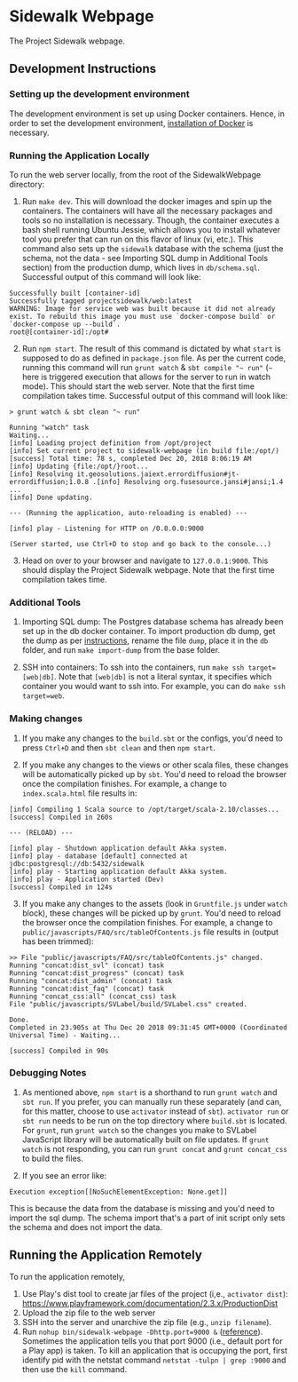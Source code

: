 # Sidewalk Webpage
The Project Sidewalk webpage.

## Development Instructions

### Setting up the development environment
The development environment is set up using Docker containers. Hence, in order to set the development environment, [installation of Docker](https://www.docker.com/get-started) is necessary.

### Running the Application Locally
To run the web server locally, from the root of the SidewalkWebpage directory:

1. Run `make dev`. This will download the docker images and spin up the containers. The containers will have all the necessary packages and tools so no installation is necessary. Though, the container executes a bash shell running Ubuntu Jessie, which allows you to install whatever tool you prefer that can run on this flavor of linux (vi, etc.). This command also sets up the `sidewalk` database with the schema (just the schema, not the data - see Importing SQL dump in Additional Tools section) from the production dump, which lives in `db/schema.sql`. Successful output of this command will look like:

```
Successfully built [container-id]
Successfully tagged projectsidewalk/web:latest
WARNING: Image for service web was built because it did not already exist. To rebuild this image you must use `docker-compose build` or `docker-compose up --build`.
root@[container-id]:/opt#
```

2. Run `npm start`. The result of this command is dictated by what `start` is supposed to do as defined in `package.json` file. As per the current code, running this command will run `grunt watch` & `sbt compile "~ run"` (`~` here is triggered execution that allows for the server to run in watch mode). This should start the web server. Note that the first time compilation takes time. Successful output of this command will look like:

```
> grunt watch & sbt clean "~ run"

Running "watch" task
Waiting...
[info] Loading project definition from /opt/project
[info] Set current project to sidewalk-webpage (in build file:/opt/)
[success] Total time: 78 s, completed Dec 20, 2018 8:06:19 AM
[info] Updating {file:/opt/}root...
[info] Resolving it.geosolutions.jaiext.errordiffusion#jt-errordiffusion;1.0.8 .[info] Resolving org.fusesource.jansi#jansi;1.4 ...
[info] Done updating.

--- (Running the application, auto-reloading is enabled) ---

[info] play - Listening for HTTP on /0.0.0.0:9000

(Server started, use Ctrl+D to stop and go back to the console...)
```

3. Head on over to your browser and navigate to `127.0.0.1:9000`. This should display the Project Sidewalk webpage. Note that the first time compilation takes time.

### Additional Tools
1. Importing SQL dump: The Postgres database schema has already been set up in the db docker container. To import production db dump, get the dump as per [instructions](https://github.com/ProjectSidewalk/Instructions), rename the file `dump`, place it in the `db` folder, and run `make import-dump` from the base folder.

2. SSH into containers: To ssh into the containers, run `make ssh target=[web|db]`. Note that `[web|db]` is not a literal syntax, it specifies which container you would want to ssh into. For example, you can do `make ssh target=web`.

### Making changes
1. If you make any changes to the `build.sbt` or the configs, you'd need to press `Ctrl+D` and then `sbt clean` and then `npm start`.

2. If you make any changes to the views or other scala files, these changes will be automatically picked up by `sbt`. You'd need to reload the browser once the compilation finishes. For example, a change to `index.scala.html` file results in:

```
[info] Compiling 1 Scala source to /opt/target/scala-2.10/classes...
[success] Compiled in 260s

--- (RELOAD) ---

[info] play - Shutdown application default Akka system.
[info] play - database [default] connected at jdbc:postgresql://db:5432/sidewalk
[info] play - Starting application default Akka system.
[info] play - Application started (Dev)
[success] Compiled in 124s
```

3. If you make any changes to the assets (look in `Gruntfile.js` under `watch` block), these changes will be picked up by `grunt`. You'd need to reload the browser once the compilation finishes. For example, a change to `public/javascripts/FAQ/src/tableOfContents.js` file results in (output has been trimmed):

```
>> File "public/javascripts/FAQ/src/tableOfContents.js" changed.
Running "concat:dist_svl" (concat) task
Running "concat:dist_progress" (concat) task
Running "concat:dist_admin" (concat) task
Running "concat:dist_faq" (concat) task
Running "concat_css:all" (concat_css) task
File "public/javascripts/SVLabel/build/SVLabel.css" created.

Done.
Completed in 23.905s at Thu Dec 20 2018 09:31:45 GMT+0000 (Coordinated Universal Time) - Waiting...

[success] Compiled in 90s
```

### Debugging Notes
1. As mentioned above, `npm start` is a shorthand to run `grunt watch` and `sbt run`. If you prefer, you can manually run these separately (and can, for this matter, choose to use `activator` instead of `sbt`). `activator run` or `sbt run` needs to be run on the top directory where `build.sbt` is located. For `grunt`, run `grunt watch` so the changes you make to SVLabel JavaScript library will be automatically built on file updates. If `grunt watch` is not responding, you can run `grunt concat` and `grunt concat_css` to build the files.

2. If you see an error like:

```
Execution exception[[NoSuchElementException: None.get]]
```

This is because the data from the database is missing and you'd need to import the sql dump. The schema import that's a part of init script only sets the schema and does not import the data.

## Running the Application Remotely
To run the application remotely,

1. Use Play's dist tool to create jar files of the project (i,e., `activator dist`): https://www.playframework.com/documentation/2.3.x/ProductionDist
2. Upload the zip file to the web server
3. SSH into the server and unarchive the zip file (e.g., `unzip filename`).
4. Run `nohup bin/sidewalk-webpage -Dhttp.port=9000 &` ([reference](http://alvinalexander.com/scala/play-framework-deploying-application-production-server)). Sometimes the application tells you that port 9000 (i.e., default port for a Play app) is taken. To kill an application that is occupying the port, first identify pid with the netstat command `netstat -tulpn | grep :9000` and then use the `kill` command.
